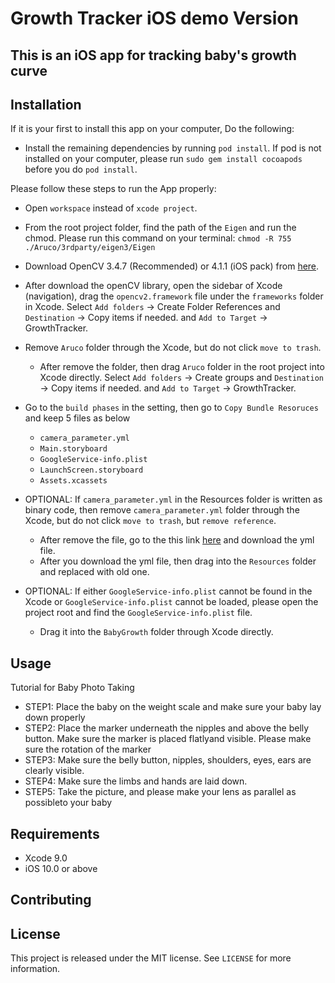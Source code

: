 # Growth Tracker iOS demo Version

## This is an iOS app for tracking baby's growth curve

## Installation

If it is your first to install this app on your computer, Do the following:
- Install the remaining dependencies by running `pod install`. If pod is not installed on your computer, please run `sudo gem install cocoapods` before you do `pod install`.

Please follow these steps to run the App properly:
- Open `workspace` instead of `xcode project`.
- From the root project folder, find the path of the `Eigen` and run the chmod.
  Please run this command on your terminal: `chmod -R 755 ./Aruco/3rdparty/eigen3/Eigen`
- Download OpenCV 3.4.7 (Recommended) or 4.1.1 (iOS pack) from [here](https://opencv.org/releases.html).
- After download the openCV library, open the sidebar of Xcode (navigation), drag the `opencv2.framework` file under the `frameworks` folder in Xcode. Select `Add folders` -> Create Folder References and `Destination` -> Copy items if needed. and `Add to Target` -> GrowthTracker.  
- Remove `Aruco` folder through the Xcode, but do not click `move to trash`.
  - After remove the folder, then drag `Aruco` folder in the root project into Xcode directly. Select `Add folders` -> Create groups and `Destination` -> Copy items if needed. and `Add to Target` -> GrowthTracker.
- Go to the `build phases` in the setting, then go to `Copy Bundle Resoruces` and keep 5 files as below
  - `camera_parameter.yml`
  - `Main.storyboard`
  - `GoogleService-info.plist`
  - `LaunchScreen.storyboard`
  - `Assets.xcassets`

- OPTIONAL: If `camera_parameter.yml` in the Resources folder is written as binary code, then remove `camera_parameter.yml` folder through the Xcode, but do not click `move to trash`, but `remove reference`.
  - After remove the file, go to the this link [here](https://drive.google.com/file/d/101spzaRg28DmzttGntuv9rruakv3o-HG/view?usp=sharing) and download the yml file.
  - After you download the yml file, then drag into the `Resources` folder and replaced with old one.

- OPTIONAL: If either `GoogleService-info.plist` cannot be found in the Xcode or `GoogleService-info.plist` cannot be loaded, please open the project root and find the `GoogleService-info.plist` file.
    - Drag it into the `BabyGrowth` folder through Xcode directly.

## Usage

Tutorial for Baby Photo Taking

- STEP1: Place the baby on the weight scale and make sure your baby lay down properly
- STEP2: Place the marker underneath the nipples and above the belly button. Make sure the marker is placed flatlyand visible. Please make sure the rotation of the marker
- STEP3: Make sure the belly button, nipples, shoulders, eyes, ears are clearly visible.
- STEP4: Make sure the limbs and hands are laid down.
- STEP5: Take the picture, and please make your lens as parallel as possibleto your baby

## Requirements

- Xcode 9.0
- iOS 10.0 or above

## Contributing

## License

This project is released under the MIT license. See `LICENSE` for more information.
